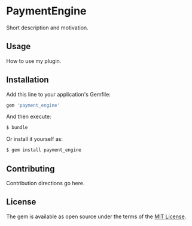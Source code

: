 # PaymentEngine
Short description and motivation.

## Usage
How to use my plugin.

## Installation
Add this line to your application's Gemfile:

```ruby
gem 'payment_engine'
```

And then execute:
```bash
$ bundle
```

Or install it yourself as:
```bash
$ gem install payment_engine
```

## Contributing
Contribution directions go here.

## License
The gem is available as open source under the terms of the [MIT License](https://opensource.org/licenses/MIT).
